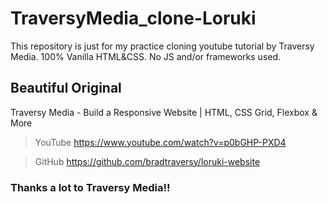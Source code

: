 # TraversyMedia_clone-Loruki
This repository is just for my practice cloning youtube tutorial by Traversy Media.
100% Vanilla HTML&CSS. No JS and/or frameworks used.


## Beautiful Original
Traversy Media - Build a Responsive Website | HTML, CSS Grid, Flexbox & More
> YouTube https://www.youtube.com/watch?v=p0bGHP-PXD4

> GitHub https://github.com/bradtraversy/loruki-website


### **Thanks a lot to Traversy Media!!**
